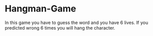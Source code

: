 # Hangman-Game
In this game you have to guess the word and you have 6 lives. If you predicted wrong 6 times you will hang the character. 
